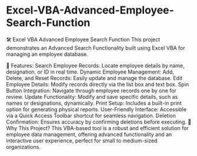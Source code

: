 # Excel-VBA-Advanced-Employee-Search-Function
🛠️ Excel VBA Advanced Employee Search Function
This project demonstrates an Advanced Search Functionality built using Excel VBA for managing an employee database.

🔑 Features:
Search Employee Records: Locate employee details by name, designation, or ID in real time.
Dynamic Employee Management:
Add, Delete, and Reset Records: Easily update and manage the database.
Edit Employee Details: Modify records directly via the list box and text box.
Spin Button Integration: Navigate through employee records one by one for review.
Update Functionality: Modify and save specific details, such as names or designations, dynamically.
Print Setup: Includes a built-in print option for generating physical reports.
User-Friendly Interface: Accessible via a Quick Access Toolbar shortcut for seamless navigation.
Deletion Confirmation: Ensures accuracy by confirming deletions before executing.
🚀 Why This Project?
This VBA-based tool is a robust and efficient solution for employee data management, offering advanced functionality and an interactive user experience, perfect for small to medium-sized organizations.
